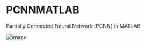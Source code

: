 # PCNNMATLAB
Partially Connected Neural Network (PCNN) in MATLAB

![image](https://github.com/user-attachments/assets/f49440ff-562f-4af3-8ebe-71bd49537687)
